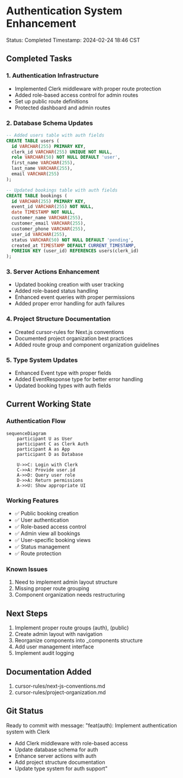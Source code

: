 # Authentication System Enhancement
Status: Completed
Timestamp: 2024-02-24 18:46 CST

## Completed Tasks

### 1. Authentication Infrastructure
- Implemented Clerk middleware with proper route protection
- Added role-based access control for admin routes
- Set up public route definitions
- Protected dashboard and admin routes

### 2. Database Schema Updates
```sql
-- Added users table with auth fields
CREATE TABLE users (
  id VARCHAR(255) PRIMARY KEY,
  clerk_id VARCHAR(255) UNIQUE NOT NULL,
  role VARCHAR(50) NOT NULL DEFAULT 'user',
  first_name VARCHAR(255),
  last_name VARCHAR(255),
  email VARCHAR(255)
);

-- Updated bookings table with auth fields
CREATE TABLE bookings (
  id VARCHAR(255) PRIMARY KEY,
  event_id VARCHAR(255) NOT NULL,
  date TIMESTAMP NOT NULL,
  customer_name VARCHAR(255),
  customer_email VARCHAR(255),
  customer_phone VARCHAR(255),
  user_id VARCHAR(255),
  status VARCHAR(50) NOT NULL DEFAULT 'pending',
  created_at TIMESTAMP DEFAULT CURRENT_TIMESTAMP,
  FOREIGN KEY (user_id) REFERENCES users(clerk_id)
);
```

### 3. Server Actions Enhancement
- Updated booking creation with user tracking
- Added role-based status handling
- Enhanced event queries with proper permissions
- Added proper error handling for auth failures

### 4. Project Structure Documentation
- Created cursor-rules for Next.js conventions
- Documented project organization best practices
- Added route group and component organization guidelines

### 5. Type System Updates
- Enhanced Event type with proper fields
- Added EventResponse type for better error handling
- Updated booking types with auth fields

## Current Working State

### Authentication Flow
```mermaid
sequenceDiagram
    participant U as User
    participant C as Clerk Auth
    participant A as App
    participant D as Database

    U->>C: Login with Clerk
    C->>A: Provide user.id
    A->>D: Query user role
    D->>A: Return permissions
    A->>U: Show appropriate UI
```

### Working Features
- ✅ Public booking creation
- ✅ User authentication
- ✅ Role-based access control
- ✅ Admin view all bookings
- ✅ User-specific booking views
- ✅ Status management
- ✅ Route protection

### Known Issues
1. Need to implement admin layout structure
2. Missing proper route grouping
3. Component organization needs restructuring

## Next Steps
1. Implement proper route groups (auth), (public)
2. Create admin layout with navigation
3. Reorganize components into _components structure
4. Add user management interface
5. Implement audit logging

## Documentation Added
1. cursor-rules/next-js-conventions.md
2. cursor-rules/project-organization.md

## Git Status
Ready to commit with message:
"feat(auth): Implement authentication system with Clerk

- Add Clerk middleware with role-based access
- Update database schema for auth
- Enhance server actions with auth
- Add project structure documentation
- Update type system for auth support"
